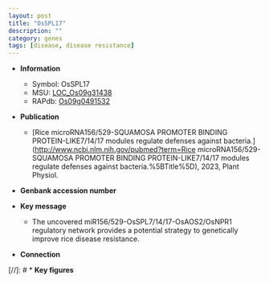 ```yaml
---
layout: post
title: "OsSPL17"
description: ""
category: genes
tags: [disease, disease resistance]
---
```


* **Information**  
    + Symbol: OsSPL17  
    + MSU: [LOC_Os09g31438](http://rice.uga.edu/cgi-bin/ORF_infopage.cgi?orf=LOC_Os09g31438)  
    + RAPdb: [Os09g0491532](https://rapdb.dna.affrc.go.jp/locus/?name=Os09g0491532)  

* **Publication**  
    + [Rice microRNA156/529-SQUAMOSA PROMOTER BINDING PROTEIN-LIKE7/14/17 modules regulate defenses against bacteria.](http://www.ncbi.nlm.nih.gov/pubmed?term=Rice microRNA156/529-SQUAMOSA PROMOTER BINDING PROTEIN-LIKE7/14/17 modules regulate defenses against bacteria.%5BTitle%5D), 2023, Plant Physiol.

* **Genbank accession number**  

* **Key message**  
    + The uncovered miR156/529-OsSPL7/14/17-OsAOS2/OsNPR1 regulatory network provides a potential strategy to genetically improve rice disease resistance.

* **Connection**  

[//]: # * **Key figures**  


